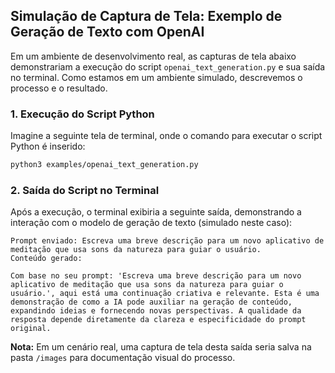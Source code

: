 ## Simulação de Captura de Tela: Exemplo de Geração de Texto com OpenAI

Em um ambiente de desenvolvimento real, as capturas de tela abaixo demonstrariam a execução do script `openai_text_generation.py` e sua saída no terminal. Como estamos em um ambiente simulado, descrevemos o processo e o resultado.

### 1. Execução do Script Python

Imagine a seguinte tela de terminal, onde o comando para executar o script Python é inserido:

```bash
python3 examples/openai_text_generation.py
```

### 2. Saída do Script no Terminal

Após a execução, o terminal exibiria a seguinte saída, demonstrando a interação com o modelo de geração de texto (simulado neste caso):

```
Prompt enviado: Escreva uma breve descrição para um novo aplicativo de meditação que usa sons da natureza para guiar o usuário.
Conteúdo gerado:

Com base no seu prompt: 'Escreva uma breve descrição para um novo aplicativo de meditação que usa sons da natureza para guiar o usuário.', aqui está uma continuação criativa e relevante. Esta é uma demonstração de como a IA pode auxiliar na geração de conteúdo, expandindo ideias e fornecendo novas perspectivas. A qualidade da resposta depende diretamente da clareza e especificidade do prompt original.
```

**Nota:** Em um cenário real, uma captura de tela desta saída seria salva na pasta `/images` para documentação visual do processo.


